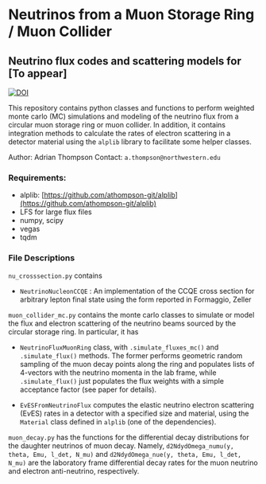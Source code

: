 # Neutrinos from a Muon Storage Ring / Muon Collider

## Neutrino flux codes and scattering models for [To appear]
[![DOI](https://zenodo.org/badge/920847917.svg)](https://zenodo.org/badge/latestdoi/920847917)

This repository contains python classes and functions to perform weighted monte carlo (MC) simulations and modeling of the neutrino flux from a circular muon storage ring or muon collider. In addition, it contains integration methods to calculate the rates of electron scattering in a detector material using the ```alplib``` library to facilitate some helper classes. 


Author: Adrian Thompson
Contact: ```a.thompson@northwestern.edu```

### Requirements:
* alplib: [https://github.com/athompson-git/alplib](https://github.com/athompson-git/alplib)
* LFS for large flux files
* numpy, scipy
* vegas
* tqdm

### File Descriptions
```nu_crosssection.py``` contains
* ```NeutrinoNucleonCCQE``` : An implementation of the CCQE cross section for arbitrary lepton final state using the form reported in Formaggio, Zeller

```muon_collider_mc.py``` contains the monte carlo classes to simulate or model the flux and electron scattering of the neutrino beams sourced by the circular storage ring. In particular, it has

* ```NeutrinoFluxMuonRing``` class, with ```.simulate_fluxes_mc()``` and ```.simulate_flux()``` methods. The former performs geometric random sampling of the muon decay points along the ring and populates lists of 4-vectors with the neutrino momenta in the lab frame, while ```.simulate_flux()``` just populates the flux weights with a simple acceptance factor (see paper for details).

* ```EvESFromNeutrinoFlux``` computes the elastic neutrino electron scattering (E$\nu$ES) rates in a detector with a specified size and material, using the ```Material``` class defined in ```alplib``` (one of the dependencies).

```muon_decay.py``` has the functions for the differential decay distributions for the daughter neutrinos of muon decay. Namely, ```d2NdydOmega_numu(y, theta, Emu, l_det, N_mu)``` and ```d2NdydOmega_nue(y, theta, Emu, l_det, N_mu)``` are the laboratory frame differential decay rates for the muon neutrino and electron anti-neutrino, respectively. 